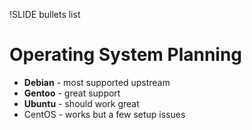 !SLIDE bullets list

# Operating System Planning

* **Debian** - most supported upstream
* **Gentoo** - great support
* **Ubuntu** - should work great
* CentOS - works but a few setup issues
